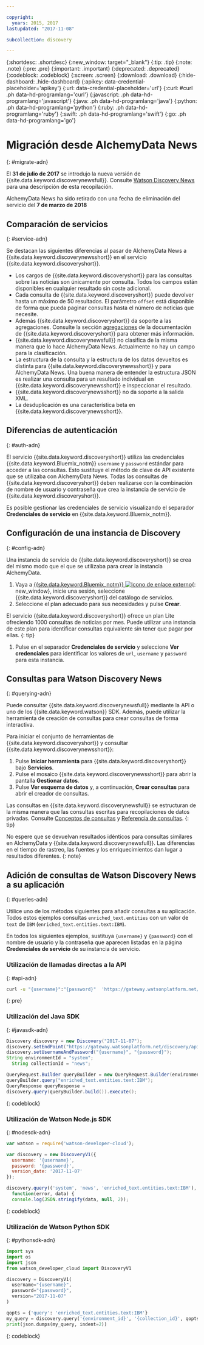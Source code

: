 ```yaml
---

copyright:
  years: 2015, 2017
lastupdated: "2017-11-08"

subcollection: discovery

---
```


{:shortdesc: .shortdesc}
{:new_window: target="_blank"}
{:tip: .tip}
{:note: .note}
{:pre: .pre}
{:important: .important}
{:deprecated: .deprecated}
{:codeblock: .codeblock}
{:screen: .screen}
{:download: .download}
{:hide-dashboard: .hide-dashboard}
{:apikey: data-credential-placeholder='apikey'} 
{:url: data-credential-placeholder='url'}
{:curl: #curl .ph data-hd-programlang='curl'}
{:javascript: .ph data-hd-programlang='javascript'}
{:java: .ph data-hd-programlang='java'}
{:python: .ph data-hd-programlang='python'}
{:ruby: .ph data-hd-programlang='ruby'}
{:swift: .ph data-hd-programlang='swift'}
{:go: .ph data-hd-programlang='go'}

# Migración desde AlchemyData News
{: #migrate-adn}

El **31 de julio de 2017** se introdujo la nueva versión de {{site.data.keyword.discoverynewsfull}}. Consulte [Watson Discovery News](/docs/services/discovery?topic=discovery-watson-discovery-news#watson-discovery-news) para una descripción de esta recopilación.

AlchemyData News ha sido retirado con una fecha de eliminación del servicio del **7 de marzo de 2018**

## Comparación de servicios
{: #service-adn}

Se destacan las siguientes diferencias al pasar de AlchemyData News a {{site.data.keyword.discoverynewsshort}} en el servicio {{site.data.keyword.discoveryshort}}.

- Los cargos de {{site.data.keyword.discoveryshort}} para las consultas sobre las noticias son únicamente por consulta. Todos los campos están disponibles en cualquier resultado sin coste adicional.
- Cada consulta de {{site.data.keyword.discoveryshort}} puede devolver hasta un máximo de 50 resultados. El parámetro `offset` está disponible de forma que pueda paginar consultas hasta el número de noticias que necesite.
- Además {{site.data.keyword.discoveryshort}} da soporte a las agregaciones. Consulte la sección [agregaciones](/docs/services/discovery?topic=discovery-query-reference#aggregations) de la documentación de {{site.data.keyword.discoveryshort}} para obtener más información.
- {{site.data.keyword.discoverynewsfull}} no clasifica de la misma manera que lo hace AlchemyData News. Actualmente no hay un campo para la clasificación.
- La estructura de la consulta y la estructura de los datos devueltos es distinta para {{site.data.keyword.discoverynewsshort}} y para AlchemyData News. Una buena manera de entender la estructura JSON es realizar una consulta para un resultado individual en {{site.data.keyword.discoverynewsshort}} e inspeccionar el resultado.
- {{site.data.keyword.discoverynewsshort}} no da soporte a la salida XML.
- La desduplicación es una característica beta en {{site.data.keyword.discoverynewsshort}}.

## Diferencias de autenticación
{: #auth-adn}

El servicio {{site.data.keyword.discoveryshort}} utiliza las credenciales {{site.data.keyword.Bluemix_notm}} `username` y `password` estándar para acceder a las consultas. Esto sustituye el método de clave de API existente que se utilizaba con AlchemyData News. Todas las consultas de {{site.data.keyword.discoveryshort}} deben realizarse con la combinación de nombre de usuario y contraseña que crea la instancia de servicio de {{site.data.keyword.discoveryshort}}.

Es posible gestionar las credenciales de servicio visualizando el separador **Credenciales de servicio** en {{site.data.keyword.Bluemix_notm}}.

## Configuración de una instancia de Discovery
{: #config-adn}

Una instancia de servicio de {{site.data.keyword.discoveryshort}} se crea del mismo modo que el que se utilizaba para crear la instancia AlchemyData.

1. Vaya a [{{site.data.keyword.Bluemix_notm}} ![Icono de enlace externo](../../icons/launch-glyph.svg "Icono de enlace externo")](https://{DomainName}/catalog/services/discovery){: new_window}, inicie una sesión, seleccione {{site.data.keyword.discoveryshort}} del catálogo de servicios.
1. Seleccione el plan adecuado para sus necesidades y pulse **Crear**.

  El servicio {{site.data.keyword.discoveryshort}} ofrece un plan Lite ofreciendo 1000 consultas de noticias por mes. Puede utilizar una instancia de este plan para identificar consultas equivalente sin tener que pagar por ellas.
  {: tip}

1. Pulse en el separador **Credenciales de servicio** y seleccione **Ver credenciales** para identificar los valores de `url`, `username` y `password` para esta instancia.

## Consultas para Watson Discovery News
{: #querying-adn}

Puede consultar {{site.data.keyword.discoverynewsfull}} mediante la API o uno de los {{site.data.keyword.watson}} SDK. Además, puede utilizar la herramienta de creación de consultas para crear consultas de forma interactiva.

Para iniciar el conjunto de herramientas de {{site.data.keyword.discoveryshort}} y consultar {{site.data.keyword.discoverynewsshort}}:

1. Pulse **Iniciar herramienta** para {{site.data.keyword.discoveryshort}} bajo **Servicios**.
1. Pulse el mosaico {{site.data.keyword.discoverynewsshort}} para abrir la pantalla **Gestionar datos**.
1. Pulse **Ver esquema de datos** y, a continuación, **Crear consultas** para abrir el creador de consultas.

  Las consultas en {{site.data.keyword.discoverynewsfull}} se estructuran de la misma manera que las consultas escritas para recopilaciones de datos privadas. Consulte [Conceptos de consultas](/docs/services/discovery?topic=discovery-query-concepts#query-concepts) y [Referencia de consultas](/docs/services/discovery?topic=discovery-query-reference#query-reference).
  {: tip}

No espere que se devuelvan resultados idénticos para consultas similares en AlchemyData y {{site.data.keyword.discoverynewsfull}}. Las diferencias en el tiempo de rastreo, las fuentes y los enriquecimientos dan lugar a resultados diferentes.
{: note}

## Adición de consultas de Watson Discovery News a su aplicación
{: #queries-adn}

Utilice uno de los métodos siguientes para añadir consultas a su aplicación. Todos estos ejemplos consultas `enriched_text.entities` con un valor de `text` de `IBM` (`enriched_text.entities.text:IBM`).

En todos los siguientes ejemplos, sustituya `{username}` y `{password}` con el nombre de usuario y la contraseña que aparecen listadas en la página **Credenciales de servicio** de su instancia de servicio.

### Utilización de llamadas directas a la API
{: #api-adn}

```bash
curl -u "{username}":"{password}"  'https://gateway.watsonplatform.net/discovery/api/v1/environments/system/collections/news/query?version=2017-11-07&query=enriched_text.entities.text:IBM'
```
{: pre}

### Utilización del Java SDK
{: #javasdk-adn}

```java
Discovery discovery = new Discovery("2017-11-07");
discovery.setEndPoint("https://gateway.watsonplatform.net/discovery/api/v1");
discovery.setUsernameAndPassword("{username}", "{password}");  
String environmentId = "system";
  String collectionId = "news";

QueryRequest.Builder queryBuilder = new QueryRequest.Builder(environmentId,collectionId);  
queryBuilder.query("enriched_text.entities.text:IBM");  
QueryResponse queryResponse =  
discovery.query(queryBuilder.build()).execute();
```
{: codeblock}

### Utilización de Watson Node.js SDK
{: #nodesdk-adn}

```javascript
var watson = require('watson-developer-cloud');

var discovery = new DiscoveryV1({  
  username: '{username}',  
  password: '{password}',  
  version_date: '2017-11-07'  
});  

discovery.query(('system', 'news', 'enriched_text.entities.text:IBM'),  
  function(error, data) {  
  console.log(JSON.stringify(data, null, 2));  
```
{: codeblock}

### Utilización de Watson Python SDK
{: #pythonsdk-adn}

```python
import sys
import os
import json
from watson_developer_cloud import DiscoveryV1

discovery = DiscoveryV1(
  username="{username}",
  password="{password}",
  version="2017-11-07"
)

qopts = {'query': 'enriched_text.entities.text:IBM'}
my_query = discovery.query('{environment_id}', '{collection_id}', qopts)
print(json.dumps(my_query, indent=2))
```
{: codeblock}
